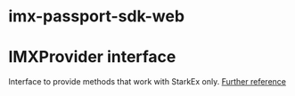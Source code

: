 # imx-passport-sdk-web


# IMXProvider interface
Interface to provide methods that work with StarkEx only.
[Further reference](https://immutable.atlassian.net/wiki/spaces/PINK/pages/2107277849/Immutable+SDK+-+Draft) 
